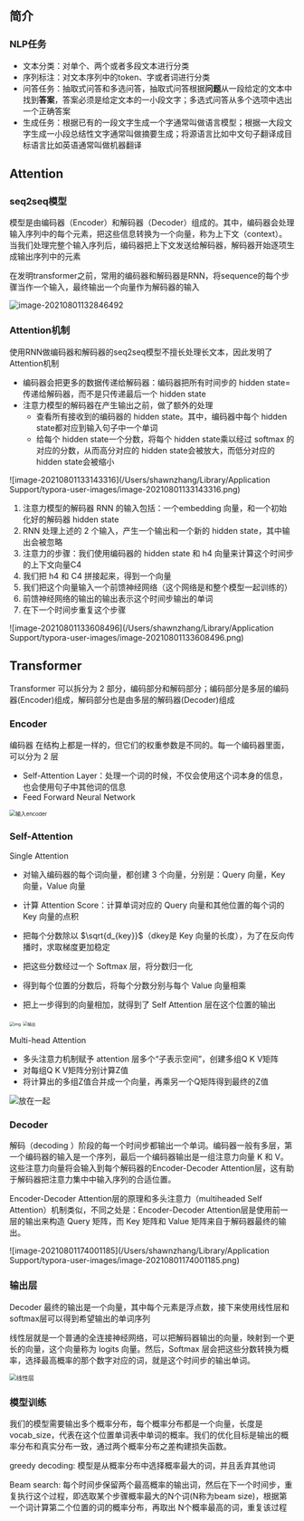 ## 简介

### NLP任务

- 文本分类：对单个、两个或者多段文本进行分类
- 序列标注：对文本序列中的token、字或者词进行分类
- 问答任务：抽取式问答和多选问答，抽取式问答根据**问题**从一段给定的文本中找到**答案**，答案必须是给定文本的一小段文字；多选式问答从多个选项中选出一个正确答案
- 生成任务：根据已有的一段文字生成一个字通常叫做语言模型；根据一大段文字生成一小段总结性文字通常叫做摘要生成；将源语言比如中文句子翻译成目标语言比如英语通常叫做机器翻译

## Attention

### seq2seq模型

模型是由编码器（Encoder）和解码器（Decoder）组成的。其中，编码器会处理输入序列中的每个元素，把这些信息转换为一个向量，称为上下文（context）。当我们处理完整个输入序列后，编码器把上下文发送给解码器，解码器开始逐项生成输出序列中的元素

在发明transformer之前，常用的编码器和解码器是RNN，将sequence的每个步骤当作一个输入，最终输出一个向量作为解码器的输入

<img src="/Users/shawnzhang/Library/Application Support/typora-user-images/image-20210801132846492.png" alt="image-20210801132846492"  />

### Attention机制

使用RNN做编码器和解码器的seq2seq模型不擅长处理长文本，因此发明了Attention机制

- 编码器会把更多的数据传递给解码器：编码器把所有时间步的 hidden state=传递给解码器，而不是只传递最后一个 hidden state
- 注意力模型的解码器在产生输出之前，做了额外的处理
  - 查看所有接收到的编码器的 hidden state。其中，编码器中每个 hidden state都对应到输入句子中一个单词
  - 给每个 hidden state一个分数，将每个 hidden state乘以经过 softmax 的对应的分数，从而高分对应的 hidden state会被放大，而低分对应的 hidden state会被缩小

![image-20210801133143316](/Users/shawnzhang/Library/Application Support/typora-user-images/image-20210801133143316.png)

1. 注意力模型的解码器 RNN 的输入包括：一个embedding 向量，和一个初始化好的解码器 hidden state
2. RNN 处理上述的 2 个输入，产生一个输出和一个新的 hidden state，其中输出会被忽略
3. 注意力的步骤：我们使用编码器的 hidden state 和 h4 向量来计算这个时间步的上下文向量C4
4. 我们把 h4 和 C4 拼接起来，得到一个向量
5. 我们把这个向量输入一个前馈神经网络（这个网络是和整个模型一起训练的）
6. 前馈神经网络的输出的输出表示这个时间步输出的单词
7. 在下一个时间步重复这个步骤

![image-20210801133608496](/Users/shawnzhang/Library/Application Support/typora-user-images/image-20210801133608496.png)

## Transformer

 Transformer 可以拆分为 2 部分，编码部分和解码部分；编码部分是多层的编码器(Encoder)组成，解码部分也是由多层的解码器(Decoder)组成

### Encoder

编码器 在结构上都是一样的，但它们的权重参数是不同的。每一个编码器里面，可以分为 2 层

- Self-Attention Layer：处理一个词的时候，不仅会使用这个词本身的信息，也会使用句子中其他词的信息
- Feed Forward Neural Network

<img src="https://datawhalechina.github.io/learn-nlp-with-transformers/%E7%AF%87%E7%AB%A02-Transformer%E7%9B%B8%E5%85%B3%E5%8E%9F%E7%90%86/pictures/2-x-encoder.png" alt="输入encoder" style="zoom:67%;" />

### Self-Attention

Single Attention

- 对输入编码器的每个词向量，都创建 3 个向量，分别是：Query 向量，Key 向量，Value 向量

- 计算 Attention Score：计算单词对应的 Query 向量和其他位置的每个词的 Key 向量的点积

- 把每个分数除以 $\sqrt{d_{key}}$（dkey是 Key 向量的长度），为了在反向传播时，求取梯度更加稳定

- 把这些分数经过一个 Softmax 层，将分数归一化

- 得到每个位置的分数后，将每个分数分别与每个 Value 向量相乘

- 把上一步得到的向量相加，就得到了 Self Attention 层在这个位置的输出

<img src="https://datawhalechina.github.io/learn-nlp-with-transformers/%E7%AF%87%E7%AB%A02-Transformer%E7%9B%B8%E5%85%B3%E5%8E%9F%E7%90%86/pictures/2-qkv-multi.png" alt="img" style="zoom:50%;" />

<img src="https://datawhalechina.github.io/learn-nlp-with-transformers/%E7%AF%87%E7%AB%A02-Transformer%E7%9B%B8%E5%85%B3%E5%8E%9F%E7%90%86/pictures/2-attention-output.webp" alt="输出" style="zoom:50%;" />

Multi-head Attention

- 多头注意力机制赋予 attention 层多个“子表示空间”，创建多组Q K V矩阵
- 对每组Q K V矩阵分别计算Z值
- 将计算出的多组Z值合并成一个向量，再乘另一个Q矩阵得到最终的Z值

![放在一起](https://datawhalechina.github.io/learn-nlp-with-transformers/%E7%AF%87%E7%AB%A02-Transformer%E7%9B%B8%E5%85%B3%E5%8E%9F%E7%90%86/pictures/2-put-together.webp)

### Decoder

解码（decoding ）阶段的每一个时间步都输出一个单词。编码器一般有多层，第一个编码器的输入是一个序列，最后一个编码器输出是一组注意力向量 K 和 V。这些注意力向量将会输入到每个解码器的Encoder-Decoder Attention层，这有助于解码器把注意力集中中输入序列的合适位置。

Encoder-Decoder Attention层的原理和多头注意力（multiheaded Self Attention）机制类似，不同之处是：Encoder-Decoder Attention层是使用前一层的输出来构造 Query 矩阵，而 Key 矩阵和 Value 矩阵来自于解码器最终的输出。

![image-20210801174001185](/Users/shawnzhang/Library/Application Support/typora-user-images/image-20210801174001185.png)

### 输出层

Decoder 最终的输出是一个向量，其中每个元素是浮点数，接下来使用线性层和softmax层可以得到希望输出的单词序列

线性层就是一个普通的全连接神经网络，可以把解码器输出的向量，映射到一个更长的向量，这个向量称为 logits 向量。然后，Softmax 层会把这些分数转换为概率，选择最高概率的那个数字对应的词，就是这个时间步的输出单词。

<img src="https://datawhalechina.github.io/learn-nlp-with-transformers/%E7%AF%87%E7%AB%A02-Transformer%E7%9B%B8%E5%85%B3%E5%8E%9F%E7%90%86/pictures/2-linear.png" alt="线性层" style="zoom:75%;" />

### 模型训练

我们的模型需要输出多个概率分布，每个概率分布都是一个向量，长度是 vocab_size，代表在这个位置单词表中单词的概率。我们的优化目标是输出的概率分布和真实分布一致，通过两个概率分布之差构建损失函数。

greedy decoding: 模型是从概率分布中选择概率最大的词，并且丢弃其他词

Beam search: 每个时间步保留两个最高概率的输出词，然后在下一个时间步，重复执行这个过程，即选取某个步骤概率最大的N个词(N称为beam size)，根据第一个词计算第二个位置的词的概率分布，再取出 N个概率最高的词，重复该过程